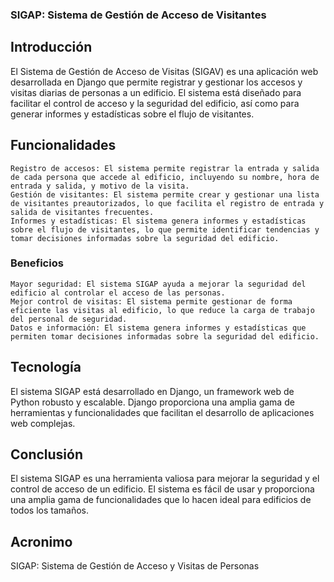 ### SIGAP: Sistema de Gestión de Acceso de Visitantes

## Introducción

El Sistema de Gestión de Acceso de  Visitas (SIGAV) es una aplicación web desarrollada en Django que permite registrar y gestionar los accesos y visitas diarias de personas a un edificio. El sistema está diseñado para facilitar el control de acceso y la seguridad del edificio, así como para generar informes y estadísticas sobre el flujo de visitantes.

## Funcionalidades

    Registro de accesos: El sistema permite registrar la entrada y salida de cada persona que accede al edificio, incluyendo su nombre, hora de entrada y salida, y motivo de la visita.
    Gestión de visitantes: El sistema permite crear y gestionar una lista de visitantes preautorizados, lo que facilita el registro de entrada y salida de visitantes frecuentes.
    Informes y estadísticas: El sistema genera informes y estadísticas sobre el flujo de visitantes, lo que permite identificar tendencias y tomar decisiones informadas sobre la seguridad del edificio.

### Beneficios

    Mayor seguridad: El sistema SIGAP ayuda a mejorar la seguridad del edificio al controlar el acceso de las personas.
    Mejor control de visitas: El sistema permite gestionar de forma eficiente las visitas al edificio, lo que reduce la carga de trabajo del personal de seguridad.
    Datos e información: El sistema genera informes y estadísticas que permiten tomar decisiones informadas sobre la seguridad del edificio.

## Tecnología

El sistema SIGAP está desarrollado en Django, un framework web de Python robusto y escalable. Django proporciona una amplia gama de herramientas y funcionalidades que facilitan el desarrollo de aplicaciones web complejas.

## Conclusión

El sistema SIGAP es una herramienta valiosa para mejorar la seguridad y el control de acceso de un edificio. El sistema es fácil de usar y proporciona una amplia gama de funcionalidades que lo hacen ideal para edificios de todos los tamaños.

## Acronimo

SIGAP: Sistema de Gestión de Acceso y Visitas de Personas